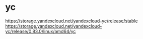 # yc

https://storage.yandexcloud.net/yandexcloud-yc/release/stable
https://storage.yandexcloud.net/yandexcloud-yc/release/0.83.0/linux/amd64/yc
